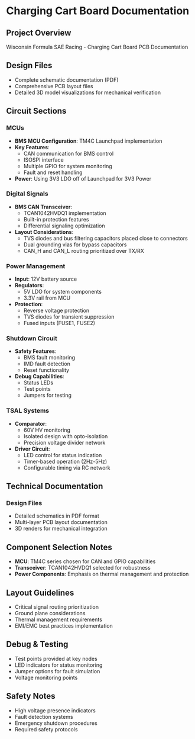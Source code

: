 # Charging Cart Board Documentation

## Project Overview
Wisconsin Formula SAE Racing - Charging Cart Board PCB Documentation

## Design Files
- Complete schematic documentation (PDF)
- Comprehensive PCB layout files
- Detailed 3D model visualizations for mechanical verification

## Circuit Sections
### MCUs
- **BMS MCU Configuration**: TM4C Launchpad implementation
- **Key Features**:
  - CAN communication for BMS control
  - ISOSPI interface
  - Multiple GPIO for system monitoring
  - Fault and reset handling
- **Power**: Using 3V3 LDO off of Launchpad for 3V3 Power

### Digital Signals
- **BMS CAN Transceiver**:
  - TCAN1042HVDQ1 implementation
  - Built-in protection features
  - Differential signaling optimization
- **Layout Considerations**:
  - TVS diodes and bus filtering capacitors placed close to connectors
  - Dual grounding vias for bypass capacitors
  - CAN_H and CAN_L routing prioritized over TX/RX

### Power Management
- **Input**: 12V battery source
- **Regulators**:
  - 5V LDO for system components
  - 3.3V rail from MCU
- **Protection**:
  - Reverse voltage protection
  - TVS diodes for transient suppression
  - Fused inputs (FUSE1, FUSE2)

### Shutdown Circuit
- **Safety Features**:
  - BMS fault monitoring
  - IMD fault detection
  - Reset functionality
- **Debug Capabilities**:
  - Status LEDs
  - Test points
  - Jumpers for testing

### TSAL Systems
- **Comparator**:
  - 60V HV monitoring
  - Isolated design with opto-isolation
  - Precision voltage divider network
- **Driver Circuit**:
  - LED control for status indication
  - Timer-based operation (2Hz-5Hz)
  - Configurable timing via RC network

## Technical Documentation
### Design Files
- Detailed schematics in PDF format
- Multi-layer PCB layout documentation
- 3D renders for mechanical integration

## Component Selection Notes
- **MCU**: TM4C series chosen for CAN and GPIO capabilities
- **Transceiver**: TCAN1042HVDQ1 selected for robustness
- **Power Components**: Emphasis on thermal management and protection

## Layout Guidelines
- Critical signal routing prioritization
- Ground plane considerations
- Thermal management requirements
- EMI/EMC best practices implementation

## Debug & Testing
- Test points provided at key nodes
- LED indicators for status monitoring
- Jumper options for fault simulation
- Voltage monitoring points

## Safety Notes
- High voltage presence indicators
- Fault detection systems
- Emergency shutdown procedures
- Required safety protocols